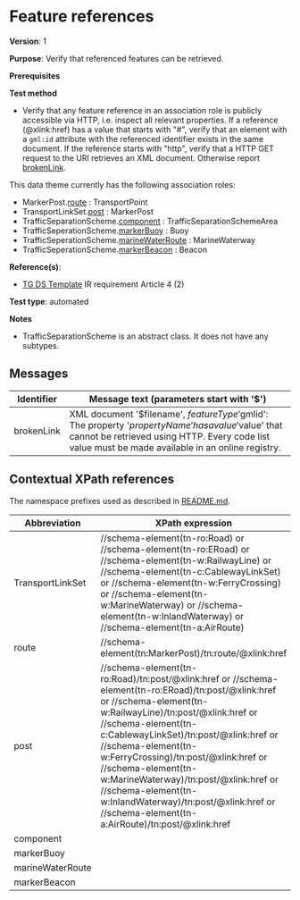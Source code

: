 # Feature references

**Version**: 1

**Purpose**: Verify that referenced features can be retrieved.

**Prerequisites**

**Test method**

* Verify that any feature reference in an association role is publicly accessible via HTTP, i.e. inspect all relevant properties. If a reference (@xlink:href) has a value that starts with "#", verify that an element with a `gml:id` attribute with the referenced identifier exists in the same document. If the reference starts with "http", verify that a HTTP GET request to the URI retrieves an XML document. Otherwise report [brokenLink](#brokenLink).

This data theme currently has the following association roles:

* MarkerPost.[route](#route) : TransportPoint
* TransportLinkSet.[post](#post) : MarkerPost
* TrafficSeparationScheme.[component](#component) : TrafficSeparationSchemeArea
* TrafficSeperationScheme.[markerBuoy](#markerBuoy) : Buoy
* TrafficSeperationScheme.[marineWaterRoute](#marineWaterRoute) : MarineWaterway
* TrafficSeperationScheme.[markerBeacon](#markerBeacon) : Beacon

**Reference(s)**: 

* [TG DS Template](http://inspire.ec.europa.eu/id/ats/data-tn/3.2/tn-ia/README#ref_TG_DS_tmpl) IR requirement Article 4 (2)

**Test type**: automated

**Notes**

* TrafficSeparationScheme is an abstract class. It does not have any subtypes.

## Messages

Identifier  |  Message text (parameters start with '$')
---------------------------------------------------------- | -------------------------------------------------------------------------
brokenLink <a name="brokenLink"/>  |  XML document '$filename', $featureType '$gmlid': The property '$propertyName' has a value '$value' that cannot be retrieved using HTTP. Every code list value must be made available in an online registry. 

## Contextual XPath references

The namespace prefixes used as described in [README.md](http://inspire.ec.europa.eu/id/ats/data-tn/3.2/tn-ia/README#namespaces).

Abbreviation                                               |  XPath expression
---------------------------------------------------------- | -------------------------------------------------------------------------
TransportLinkSet <a name="TransportLinkSet"></a> 	| 	//schema-element(tn-ro:Road) or //schema-element(tn-ro:ERoad) or //schema-element(tn-w:RailwayLine) or //schema-element(tn-c:CablewayLinkSet) or //schema-element(tn-w:FerryCrossing) or //schema-element(tn-w:MarineWaterway) or //schema-element(tn-w:InlandWaterway) or //schema-element(tn-a:AirRoute)
route <a name ="route"></a>	| //schema-element(tn:MarkerPost)/tn:route/@xlink:href
post <a name ="post"></a>	| //schema-element(tn-ro:Road)/tn:post/@xlink:href or //schema-element(tn-ro:ERoad)/tn:post/@xlink:href or //schema-element(tn-w:RailwayLine)/tn:post/@xlink:href or //schema-element(tn-c:CablewayLinkSet)/tn:post/@xlink:href or //schema-element(tn-w:FerryCrossing)/tn:post/@xlink:href or //schema-element(tn-w:MarineWaterway)/tn:post/@xlink:href or //schema-element(tn-w:InlandWaterway)/tn:post/@xlink:href or //schema-element(tn-a:AirRoute)/tn:post/@xlink:href
component <a name ="component"></a>	| 
markerBuoy <a name ="markerBuoy"></a>	| 
marineWaterRoute <a name ="marineWaterRoute"></a>	| 
markerBeacon <a name ="markerBeacon"></a>	| 